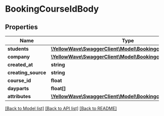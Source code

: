 # BookingCourseIdBody

## Properties
Name | Type | Description | Notes
------------ | ------------- | ------------- | -------------
**students** | [**\YellowWave\SwaggerClient\Model\BookingcourseIdStudents[]**](BookingcourseIdStudents.md) |  | [optional] 
**company** | [**\YellowWave\SwaggerClient\Model\BookingcourseIdCompany**](BookingcourseIdCompany.md) |  | [optional] 
**created_at** | **string** |  | [optional] 
**creating_source** | **string** |  | [optional] 
**course_id** | **float** |  | [optional] 
**dayparts** | **float[]** |  | [optional] 
**attributes** | [**\YellowWave\SwaggerClient\Model\BookingcourseIdAttributes[]**](BookingcourseIdAttributes.md) |  | [optional] 

[[Back to Model list]](../../README.md#documentation-for-models) [[Back to API list]](../../README.md#documentation-for-api-endpoints) [[Back to README]](../../README.md)

